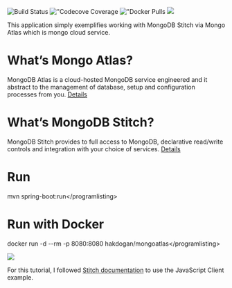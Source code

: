 ![Build
Status](https://travis-ci.org/hakdogan/MongoAtlas.svg?branch=master)
!["Codecove
Coverage](https://codecov.io/gh/hakdogan/MongoAtlas/branch/master/graph/badge.svg)
!["Docker
Pulls](https://img.shields.io/docker/pulls/hakdogan/mongoatlas.svg)
![](https://badges.gitter.im/MongoAtlas/Lobby.svg)

This application simply exemplifies working with MongoDB Stitch via
Mongo Atlas which is mongo cloud service.

What’s Mongo Atlas?
===================

MongoDB Atlas is a cloud-hosted MongoDB service engineered and it
abstract to the management of database, setup and configuration
processes from you. [Details](https://www.mongodb.com/cloud/atlas)

What’s MongoDB Stitch?
======================

MongoDB Stitch provides to full access to MongoDB, declarative
read/write controls and integration with your choice of services.
[Details](https://www.mongodb.com/cloud/stitch)

Run
===

mvn spring-boot:run&lt;/programlisting&gt;

Run with Docker
===============

docker run -d --rm -p 8080:8080
hakdogan/mongoatlas&lt;/programlisting&gt;

![](images/atlas.gif)

For this tutorial, I followed [Stitch
documentation](https://docs.mongodb.com/stitch/getting-started/first-stitch-app/)
to use the JavaScript Client example.
